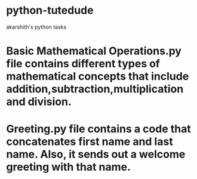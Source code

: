 # python-tutedude
akarshith's python tasks

# Basic Mathematical Operations.py file contains different types of mathematical concepts that include addition,subtraction,multiplication and division.
# Greeting.py file contains a code that concatenates first name and last name. Also, it sends out a welcome greeting with that name.